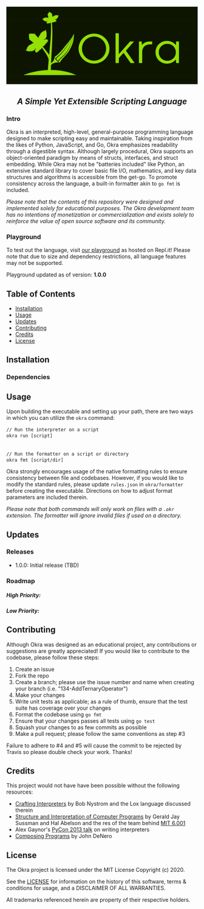 ![Okra logo](img/logo.jpg)
<h2 align="center"><i>A Simple Yet Extensible Scripting Language</i></h2>

### Intro
Okra is an interpreted, high-level, general-purpose programming language designed to make scripting easy and maintainable. Taking inspiration from the likes of Python, JavaScript, and Go, Okra emphasizes readability through a digestible syntax. Although largely procedural, Okra supports an object-oriented paradigm by means of structs, interfaces, and struct embedding. While Okra may not be "batteries included" like Python, an extensive standard library to cover basic file I/O, mathematics, and key data structures and algorithms is accessible from the get-go. To promote consistency across the language, a built-in formatter akin to `go fmt` is included.

<i>Please note that the contents of this repository were designed and implemented solely for educational purposes. The Okra development team has no intentions of monetization or commercialization and exists solely to reinforce the value of open source software and its community.</i>

### Playground
To test out the language, visit [our playground](https://repl.it) as hosted on Repl.it! Please note that due to size and dependency restrictions, all language features may not be supported.

Playground updated as of version: **1.0.0**


## Table of Contents
- [Installation](#Installation)
- [Usage](#Usage)
- [Updates](#Updates)
- [Contributing](#Contributing)
- [Credits](#Credits)
- [License](#License)

## Installation

### Dependencies


## Usage
Upon building the executable and setting up your path, there are two ways in which you can utilize the `okra` command:

```
// Run the interpreter on a script
okra run [script]


// Run the formatter on a script or directory
okra fmt [script/dir]
```

Okra strongly encourages usage of the native formatting rules to ensure consistency between file and codebases. However, if you would like to modify the standard rules, please update `rules.json` in `okra/formatter` before creating the executable. Directions on how to adjust format parameters are included therein.

<i>Please note that both commands will only work on files with a `.okr` extension. The formatter will ignore invalid files if used on a directory.</i>

## Updates
### Releases
- 1.0.0: Initial release (TBD)
### Roadmap
##### High Priority:
##### Low Priority:

## Contributing
Although Okra was designed as an educational project, any contributions or suggestions are greatly appreciated! If you would like to contribute to the codebase, please follow these steps:

1. Create an issue 
2. Fork the repo
3. Create a branch; please use the issue number and name when creating your branch (i.e. "134-AddTernaryOperator")
4. Make your changes
5. Write unit tests as applicable; as a rule of thumb, ensure that the test suite has coverage over your changes
6. Format the codebase using `go fmt`
7. Ensure that your changes passes all tests using `go test`
8. Squash your changes to as few commits as possible
9. Make a pull request; please follow the same conventions as step #3

Failure to adhere to #4 and #5 will cause the commit to be rejected by Travis so please double check your work. Thanks!

## Credits
This project would not have have been possible without the following resources: 
- [Crafting Interpreters](https://craftinginterpreters.com/) by Bob Nystrom and the Lox language discussed therein
- [Structure and Interpretation of Computer Programs](https://mitpress.mit.edu/sites/default/files/sicp/full-text/book/book.html) by Gerald Jay Sussman and Hal Abelson and the res of the team behind [MIT 6.001](https://ocw.mit.edu/courses/electrical-engineering-and-computer-science/6-001-structure-and-interpretation-of-computer-programs-spring-2005/)
- Alex Gaynor's [PyCon 2013 talk](https://www.youtube.com/watch?v=LCslqgM48D4) on writing interpreters
- [Composing Programs](https://composingprograms.com/) by John DeNero

## License
The Okra project is licensed under the MIT License Copyright (c) 2020.

See the [LICENSE](https://github.com/cdkini/Okra/blob/master/LICENSE) for information on the history of this software, terms & conditions for usage, and a DISCLAIMER OF ALL WARRANTIES.

All trademarks referenced herein are property of their respective holders.
